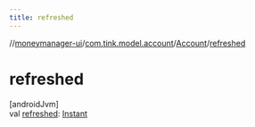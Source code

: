 ```yaml
---
title: refreshed
---
```

//[moneymanager-ui](../../../index.html)/[com.tink.model.account](../index.html)/[Account](index.html)/[refreshed](refreshed.html)



# refreshed



[androidJvm]\
val [refreshed](refreshed.html): [Instant](https://developer.android.com/reference/kotlin/java/time/Instant.html)




